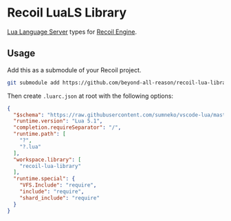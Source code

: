 # Recoil LuaLS Library

[Lua Language Server](https://github.com/luals/lua-language-server) types for [Recoil Engine](https://github.com/beyond-all-reason/spring).

## Usage

Add this as a submodule of your Recoil project.

```bash
git submodule add https://github.com/beyond-all-reason/recoil-lua-library
```

Then create `.luarc.json` at root with the following options:

```json
{
  "$schema": "https://raw.githubusercontent.com/sumneko/vscode-lua/master/setting/schema.json",
  "runtime.version": "Lua 5.1",
  "completion.requireSeparator": "/",
  "runtime.path": [
    "?",
    "?.lua"
  ],
  "workspace.library": [
    "recoil-lua-library"
  ],
  "runtime.special": {
    "VFS.Include": "require",
    "include": "require",
    "shard_include": "require"
  }
}
```
